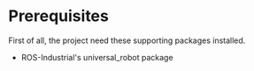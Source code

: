 # Prerequisites
First of all, the project need these supporting packages installed.
* ROS-Industrial's universal_robot package